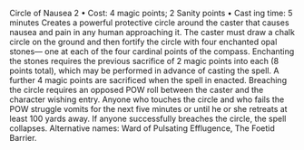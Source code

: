 Circle of Nausea 2
• Cost:  4 magic points; 2 Sanity points
•
 Cast
ing time: 5 minutes
Creates a powerful protective circle around the caster 
that causes nausea and pain in any human approaching 
it. The caster must draw a chalk circle on the ground and 
then fortify the circle with four enchanted opal stones—
one at each of the four cardinal points of the compass. 
Enchanting the stones requires the previous sacrifice of 
2 magic points into each (8 points total), which may be 
performed in advance of casting the spell. A further 4 
magic points are sacrificed when the spell in enacted.
Breaching the circle requires an opposed POW roll 
between the caster and the character wishing entry. Anyone 
who touches the circle and who fails the POW struggle 
vomits for the next five minutes or until he or she retreats 
at least 100 yards away. If anyone successfully breaches the 
circle, the spell collapses.
Alternative names:  Ward of Pulsating Efflugence, The Foetid 
Barrier.
